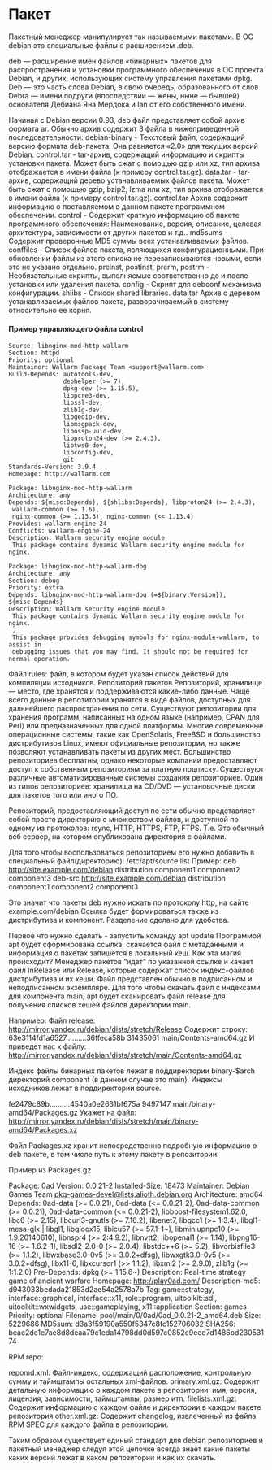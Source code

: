 # Пакет

Пакетный менеджер манипулирует так называемыми пакетами. В ОС debian это специальные файлы с расширением .deb.

deb — расширение имён файлов «бинарных» пакетов для распространения и установки программного обеспечения в ОС проекта Debian, и других, использующих систему управления пакетами dpkg. Deb — это часть слова Debian, в свою очередь, образованного от слов Debra — имени подруги (впоследствии — жены, ныне — бывшей) основателя Дебиана Яна Мердока и Ian от его собственного имени.

Начиная с Debian версии 0.93, deb файл представляет собой архив формата ar.
Обычно архив содержит 3 файла в нижеприведенной последовательности:
debian-binary - Текстовый файл, содержащий версию формата deb-пакета. Она равняется «2.0» для текущих версий Debian.
control.tar - tar-архив, содержащий информацию и скрипты установки пакета. Может быть сжат с помощью gzip или xz, тип архива отображается в имени файла (к примеру control.tar.gz).
data.tar - tar-архив, содержащий дерево устанавливаемых файлов пакета. Может быть сжат с помощью gzip, bzip2, lzma или xz, тип архива отображается в имени файла (к примеру control.tar.gz).
control.tar
Архив содержит информацию о поставляемом в данном пакете программном обеспечении.
control - Содержит краткую информацию об пакете программного обеспечения: Наименование, версия, описание, целевая архитектура, зависимости от других пакетов и т.д..
md5sums - Содержит проверочные MD5 суммы всех устанавливаемых файлов.
conffiles - Список файлов пакета, являющихся конфигурационными. При обновлении файлы из этого списка не перезаписываются новыми, если это не указано отдельно.
preinst, postinst, prerm, postrm - Необязательные скрипты, выполняемые соответственно до и после установки или удаления пакета.
config - Скрипт для debconf механизма конфигурации.
shlibs - Список shared libraries.
data.tar
Архив с деревом устанавливаемых файлов пакета, разворачиваемый в систему относительно ее корня.

#### Пример управляющего файла control

```
Source: libnginx-mod-http-wallarm
Section: httpd
Priority: optional
Maintainer: Wallarm Package Team <support@wallarm.com>
Build-Depends: autotools-dev,
               debhelper (>= 7),
               dpkg-dev (>= 1.15.5),
               libpcre3-dev,
               libssl-dev,
               zlib1g-dev,
               libgeoip-dev,
               libmsgpack-dev,
               libossp-uuid-dev,
               libproton24-dev (>= 2.4.3),
               libtws0-dev,
               libconfig-dev,
               git
Standards-Version: 3.9.4
Homepage: http://wallarm.com

Package: libnginx-mod-http-wallarm
Architecture: any
Depends: ${misc:Depends}, ${shlibs:Depends}, libproton24 (>= 2.4.3),
 wallarm-common (>= 1.6),
 nginx-common (>= 1.13.3), nginx-common (<< 1.13.4)
Provides: wallarm-engine-24
Conflicts: wallarm-engine-24
Description: Wallarm security engine module
 This package contains dynamic Wallarm security engine module for nginx.

Package: libnginx-mod-http-wallarm-dbg
Architecture: any
Section: debug
Priority: extra
Depends: libnginx-mod-http-wallarm-dbg (=${binary:Version}), ${misc:Depends}
Description: Wallarm security engine module
 This package contains dynamic Wallarm security engine module for nginx.
 .
 This package provides debugging symbols for nginx-module-wallarm, to assist in
 debugging issues that you may find. It should not be required for normal operation.
```


Файл rules: файл, в котором будет указан список действий для компиляции исходников.
Репозиторий пакетов
Репозиторий, хранилище — место, где хранятся и поддерживаются какие-либо данные. Чаще всего данные в репозитории хранятся в виде файлов, доступных для дальнейшего распространения по сети.
Существуют репозитории для хранения программ, написанных на одном языке (например, CPAN для Perl) или предназначенных для одной платформы. Многие современные операционные системы, такие как OpenSolaris, FreeBSD и большинство дистрибутивов Linux, имеют официальные репозитории, но также позволяют устанавливать пакеты из других мест. Большинство репозиториев бесплатны, однако некоторые компании предоставляют доступ к собственным репозиториям за платную подписку.
Существуют различные автоматизированные системы создания репозиториев. Один из типов репозиториев: хранилища на CD/DVD — установочные диски для пакетов того или иного ПО.

Репозиторий, предоставляющий доступ по сети обычно представляет собой просто директорию с множеством файлов, и доступной по одному из протоколов: rsync, HTTP, HTTPS, FTP, FTPS. 
Т.е. Это обычный веб сервер, на котором опубликована директория с файлами.

Для того чтобы воспользоваться репозиторием его нужно добавить в специальный файл(директорию): /etc/apt/source.list
Пример:
deb http://site.example.com/debian distribution component1 component2 component3
deb-src http://site.example.com/debian distribution component1 component2 component3

Это значит что пакеты deb нужно искать по протоколу http, на сайте example.com/debian
Ссылка будет формироваться также из дистрибутива и компонент. Разделение сделано для удобства.

Первое что нужно сделать - запустить команду apt update
Программой apt будет сформирована ссылка, скачается файл с метаданными и информация о пакетах запишется в локальный кеш. 
Как эта магия происходит?
Менеджер пакетов “идет” по указанной ссылке и качает файл InRelease или Release, которые содержат список индекс-файлов дистрибутива и их хеши. Файл представлен обычно в подписанном и неподписанном экземпляре.
Для того чтобы скачать файл с индексами для компонента main, apt будет сканировать файл release для получения списков хешей файлов директории main.

Например:
Файл release:
http://mirror.yandex.ru/debian/dists/stretch/Release
Содержит строку:
 63e3114fd1a6527……….36ffeca58b         31435061       main/Contents-amd64.gz
И приведет нас к файлу:
http://mirror.yandex.ru/debian/dists/stretch/main/Contents-amd64.gz

Индекс файлы бинарных пакетов лежат в поддиректории binary-$arch директорий component (в данном случае это main). Индексы исходников лежат в поддиректории source.

 fe2479c89b……….4540a0e2631bf675a  9497147 main/binary-amd64/Packages.gz
Укажет на файл:
http://mirror.yandex.ru/debian/dists/stretch/main/binary-amd64/Packages.xz

Файл Packages.xz хранит непосредственно подробную информацию о deb пакете, в том числе путь к этому пакету в репозитории.

Пример из Packages.gz

Package: 0ad
Version: 0.0.21-2
Installed-Size: 18473
Maintainer: Debian Games Team <pkg-games-devel@lists.alioth.debian.org>
Architecture: amd64
Depends: 0ad-data (>= 0.0.21), 0ad-data (<= 0.0.21-2), 0ad-data-common (>= 0.0.21), 0ad-data-common (<= 0.0.21-2), libboost-filesystem1.62.0, libc6 (>= 2.15), libcurl3-gnutls (>= 7.16.2), libenet7, libgcc1 (>= 1:3.4), libgl1-mesa-glx | libgl1, libgloox15, libicu57 (>= 57.1-1~), libminiupnpc10 (>= 1.9.20140610), libnspr4 (>= 2:4.9.2), libnvtt2, libopenal1 (>= 1.14), libpng16-16 (>= 1.6.2-1), libsdl2-2.0-0 (>= 2.0.4), libstdc++6 (>= 5.2), libvorbisfile3 (>= 1.1.2), libwxbase3.0-0v5 (>= 3.0.2+dfsg), libwxgtk3.0-0v5 (>= 3.0.2+dfsg), libx11-6, libxcursor1 (>> 1.1.2), libxml2 (>= 2.9.0), zlib1g (>= 1:1.2.0)
Pre-Depends: dpkg (>= 1.15.6~)
Description: Real-time strategy game of ancient warfare
Homepage: http://play0ad.com/
Description-md5: d943033bedada21853d2ae54a2578a7b
Tag: game::strategy, interface::graphical, interface::x11, role::program,
 uitoolkit::sdl, uitoolkit::wxwidgets, use::gameplaying,
 x11::application
Section: games
Priority: optional
Filename: pool/main/0/0ad/0ad_0.0.21-2_amd64.deb
Size: 5229686
MD5sum: d3a3f59190a550f5347c8fc152706032
SHA256: beac2de1e7ae8d8deaa79c1eda14798dd0d597c0852c9eed7d1486bd23053174

RPM repo:

repomd.xml: Файл-индекс, содержащий расположение, контрольную сумму и таймштампы остальных xml-файлов.
primary.xml.gz: Содержит детальную информацию о каждом пакете в репозитории: имя, версия, лицензия, зависимости, таймштампы, размер итп.
filelists.xml.gz: Содержит информацию о каждом файле и директории в каждом пакете репозитория
other.xml.gz: Содержит changelog, извлеченный из файла RPM SPEC для каждого файла в репозитории.

Таким образом существует единый стандарт для debian репозиториев и пакетный менеджер следуя этой цепочке всегда знает какие пакеты каких версий лежат в каком репозитории и как их скачать.

